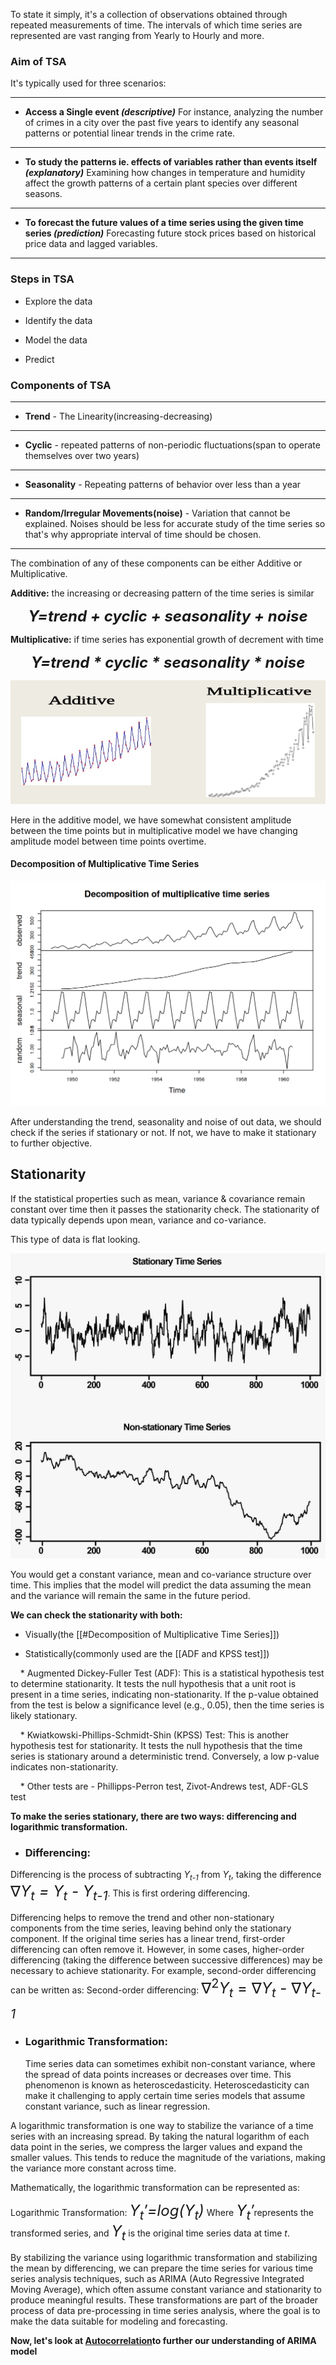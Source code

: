 
To state it simply, it's a collection of observations obtained through repeated measurements of time. The intervals of which time series are represented are vast ranging from Yearly to Hourly and more.

### Aim of TSA

It's typically used for three scenarios:

---
* <strong>Access a Single event <em>(descriptive)</em></strong>
	For instance, analyzing the number of crimes in a city over the past five years to identify any seasonal patterns or potential linear trends in the crime rate.
---
* <strong>To study the patterns ie. effects of variables rather than events itself <em>(explanatory)</em></strong>
	Examining how changes in temperature and humidity affect the growth patterns of a certain plant species over different seasons.
---
* <strong>To forecast the future values of a time series using the given time series <em>(prediction)</em></strong>
	Forecasting future stock prices based on historical price data and lagged variables.
---

  
### Steps in TSA

* Explore the data

* Identify the data

* Model the data

* Predict


### Components of TSA

---
* <strong>Trend</strong> - The Linearity(increasing-decreasing)
---
* <strong>Cyclic</strong> - repeated patterns of non-periodic fluctuations(span to operate themselves over two years)
---
* <strong>Seasonality</strong> - Repeating patterns of behavior over less than a year
---
* <strong>Random/Irregular Movements(noise)</strong> - Variation that cannot be explained. Noises should be less for accurate study of the time series so that's why appropriate interval of time should be chosen.
---

The combination of any of these components can be either Additive or Multiplicative.

<strong>Additive:</strong> the increasing or decreasing pattern of the time series is similar

<div align="center" style="font-size: 24px;"><em><strong>Y=trend + cyclic + seasonality + noise</strong></em></div>

<strong>Multiplicative:</strong> if time series has exponential growth of decrement with time

<div align="center" style="font-size:24px;"><em><strong>Y=trend * cyclic * seasonality * noise</strong></em></div>
  

![Additive+Multiplicative](./data/additive-multiplicative.jpg)


Here in the additive model, we have somewhat consistent amplitude between the time points but in multiplicative model we have changing amplitude model between time points overtime.


#### Decomposition of Multiplicative Time Series

![DecompositionOfMultiTS](./data/decompositionOfMultiplicativeTS.png)  

After understanding the trend, seasonality and noise of out data, we should check if the series if stationary or not. If not, we have to make it stationary to further objective.

  
## Stationarity

If the statistical properties such as mean, variance & covariance remain constant over time then it passes the stationarity check. The stationarity of data typically depends upon mean, variance and co-variance.


This type of data is flat looking.

![Stationary&Non-StationarySeries](./data/stationary_nonStationary.jpg)

You would get a constant variance, mean and co-variance structure over time. This implies that the model will predict the data assuming the mean and the variance will remain the same in the future period.


<strong>We can check the stationarity with both:</strong>

* Visually(the [[#Decomposition of Multiplicative Time Series]])

* Statistically(commonly used are the [[ADF and KPSS test]])

    * Augmented Dickey-Fuller Test (ADF): This is a statistical hypothesis test to determine stationarity. It tests the null hypothesis that a unit root is present in a time series, indicating non-stationarity. If the p-value obtained from the test is below a significance level (e.g., 0.05), then the time series is likely stationary.

    * Kwiatkowski-Phillips-Schmidt-Shin (KPSS) Test: This is another hypothesis test for stationarity. It tests the null hypothesis that the time series is stationary around a deterministic trend. Conversely, a low p-value indicates non-stationarity.


    *  Other tests are - Phillipps-Perron test, Zivot-Andrews test, ADF-GLS test


**To make the series stationary, there are two ways: differencing and logarithmic transformation.**


* ### Differencing:

Differencing is the process of subtracting <em>Y<sub>t-1</sub></em> from <em>Y<sub>t</sub></em>, taking the difference <span style="font-size: 24px;">∇<em>Y<sub>t</sub> = Y<sub>t</sub> - Y<sub>t-1</sub></em></span>. This is first ordering differencing.

Differencing helps to remove the trend and other non-stationary components from the time series, leaving behind only the stationary component. If the original time series has a linear trend, first-order differencing can often remove it. However, in some cases, higher-order differencing (taking the difference between successive differences) may be necessary to achieve stationarity. For example, second-order differencing can be written as:
Second-order differencing:  <span style="font-size: 24px;">∇<sup>2</sup><em>Y<sub>t</sub></em> = ∇<em>Y<sub>t</sub></em> - ∇<em>Y<sub>t-1</sub></em></span>


* ### Logarithmic Transformation:

	Time series data can sometimes exhibit non-constant variance, where the spread of data points increases or decreases over time. This phenomenon is known as heteroscedasticity. Heteroscedasticity can make it challenging to apply certain time series models that assume constant variance, such as linear regression.

A logarithmic transformation is one way to stabilize the variance of a time series with an increasing spread. By taking the natural logarithm of each data point in the series, we compress the larger values and expand the smaller values. This tends to reduce the magnitude of the variations, making the variance more constant across time.

Mathematically, the logarithmic transformation can be represented as:

Logarithmic Transformation: <span style="font-size: 24px;"><em>Y<sub>t</sub>′​=log(Y<sub>t</sub>​)</em></span>
Where *<span style="font-size: 24px;">Y<sub>t</sub>′​</span>​* represents the transformed series, and *<span style="font-size: 24px;">Y<sub>t</sub>​</span>*​ is the original time series data at time *t*.

By stabilizing the variance using logarithmic transformation and stabilizing the mean by differencing, we can prepare the time series for various time series analysis techniques, such as ARIMA (Auto Regressive Integrated Moving Average), which often assume constant variance and stationarity to produce meaningful results. These transformations are part of the broader process of data pre-processing in time series analysis, where the goal is to make the data suitable for modeling and forecasting.


**Now, let's look at [Autocorrelation](obsidian://open?vault=ObsidianNote&file=2-Autocorrelation)to further our understanding of ARIMA model**

